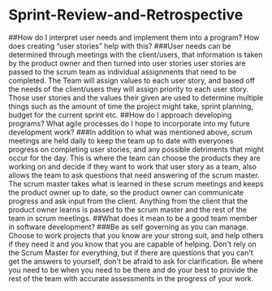 # Sprint-Review-and-Retrospective
##How do I interpret user needs and implement them into a program? How does creating “user stories” help with this?
###User needs can be determined through meetings with the client/users, that information is taken by the product owner and then turned into user stories
user stories are passed to the scrum team as individual assignments that need to be completed.  The Team will assign values to each user story, and based off the needs of the client/users they will assign priority to each user story.  Those user stories and the values their given are used to determine multiple things such as the amount of time the project might take, sprint planning, budget for the current sprint etc.
##How do I approach developing programs? What agile processes do I hope to incorporate into my future development work?
###In addition to what was mentioned above, scrum meetings are held daily to keep the team up to date with everyones progress on completing user stories, and any possible detriments that might occur for the day.  This is where the team can choose the products they are working on and decide if they want to work that user story as a team, also allows the team to ask questions that need answering of the scrum master.  The scrum master takes what is learned in these scrum meetings and keeps the product owner up to date, so the product owner can communicate progress and ask input from the client.  Anything from the client that the product owner learns is passed to the scrum master and the rest of the team in scrum meetings.
##What does it mean to be a good team member in software development?
###Be as self governing as you can manage.  Choose to work projects that you know are your strong suit, and help others if they need it and you know that you are capable of helping.  Don't rely on the Scrum Master for everything, but if there are questions that you can't get the answers to yourself, don't be afraid to ask for clarification.  Be where you need to be when you need to be there and do your best to provide the rest of the team with accurate assessments in the progress of your work.  
